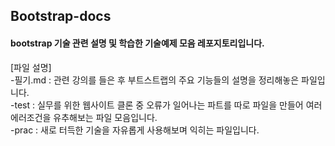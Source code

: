 ## Bootstrap-docs

#### bootstrap 기술 관련 설명 및 학습한 기술예제 모음 레포지토리입니다.

[파일 설명]<br>
-필기.md : 관련 강의를 들은 후 부트스트랩의 주요 기능들의 설명을 정리해놓은 파일입니다.<br>
-test : 실무를 위한 웹사이트 클론 중 오류가 일어나는 파트를 따로 파일을 만들어 여러 에러조건을 유추해보는 파일 모음입니다.<br>
-prac : 새로 터득한 기술을 자유롭게 사용해보며 익히는 파일입니다.<br>
